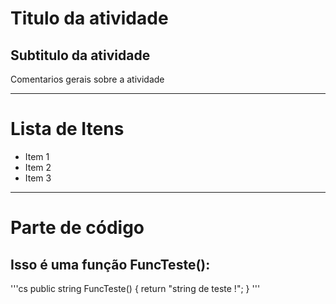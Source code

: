 # Titulo da atividade

## Subtitulo da atividade

Comentarios gerais sobre a atividade

---

# Lista de Itens

* Item 1
* Item 2
* Item 3

---

# Parte de código

## Isso é uma função FuncTeste():

'''cs
    public string FuncTeste() {
      return "string de teste !";
    }
'''